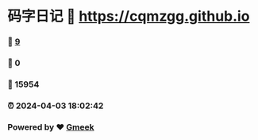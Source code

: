 # 码字日记 :link: https://cqmzgg.github.io 
### :page_facing_up: [9](https://cqmzgg.github.io/tag.html) 
### :speech_balloon: 0 
### :hibiscus: 15954 
### :alarm_clock: 2024-04-03 18:02:42 
### Powered by :heart: [Gmeek](https://github.com/Meekdai/Gmeek)
